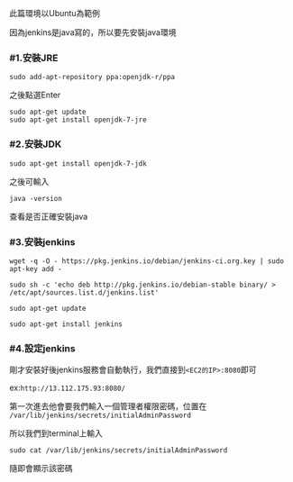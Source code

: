 此篇環境以Ubuntu為範例

因為jenkins是java寫的，所以要先安裝java環境

### #1.安裝JRE

```
sudo add-apt-repository ppa:openjdk-r/ppa  
```
之後點選Enter

```
sudo apt-get update   
sudo apt-get install openjdk-7-jre  
```

### #2.安裝JDK

```
sudo apt-get install openjdk-7-jdk
```
之後可輸入
```
java -version
```
查看是否正確安裝java

### #3.安裝jenkins

```
wget -q -O - https://pkg.jenkins.io/debian/jenkins-ci.org.key | sudo apt-key add -

sudo sh -c 'echo deb http://pkg.jenkins.io/debian-stable binary/ > /etc/apt/sources.list.d/jenkins.list'

sudo apt-get update

sudo apt-get install jenkins
```

### #4.設定jenkins

剛才安裝好後jenkins服務會自動執行，我們直接到`<EC2的IP>:8080`即可

ex:`http://13.112.175.93:8080/`

第一次進去他會要我們輸入一個管理者權限密碼，位置在
`/var/lib/jenkins/secrets/initialAdminPassword`

所以我們到terminal上輸入

```
sudo cat /var/lib/jenkins/secrets/initialAdminPassword
```

隨即會顯示該密碼